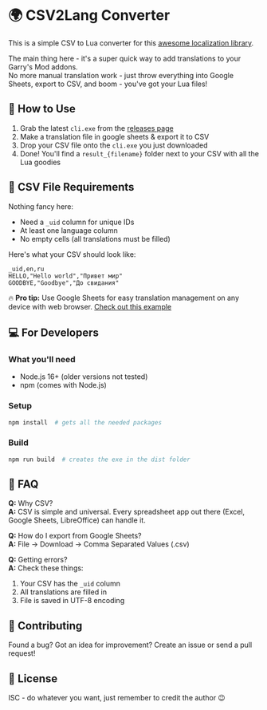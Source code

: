 # 🌍 CSV2Lang Converter

This is a simple CSV to Lua converter for this [awesome localization library](https://github.com/Be1zebub/Small-GLua-Things/blob/master/libs/lang.lua).

The main thing here - it's a super quick way to add translations to your Garry's Mod addons.  
No more manual translation work - just throw everything into Google Sheets, export to CSV, and boom - you've got your Lua files!

## 🚀 How to Use

1. Grab the latest `cli.exe` from the [releases page](https://github.com/Be1zebub/csv2lang/releases)
2. Make a translation file in google sheets & export it to CSV
3. Drop your CSV file onto the `cli.exe` you just downloaded
4. Done! You'll find a `result_{filename}` folder next to your CSV with all the Lua goodies

## 📝 CSV File Requirements

Nothing fancy here:

- Need a `_uid` column for unique IDs
- At least one language column
- No empty cells (all translations must be filled)

Here's what your CSV should look like:

```csv
_uid,en,ru
HELLO,"Hello world","Привет мир"
GOODBYE,"Goodbye","До свидания"
```

🔥 **Pro tip:** Use Google Sheets for easy translation management on any device with web browser. [Check out this example](https://docs.google.com/spreadsheets/d/116h6fBrIeBlMfUOVRkacwtrYKDhN-D8oBUROAhks7HE/)

## 💻 For Developers

### What you'll need

- Node.js 16+ (older versions not tested)
- npm (comes with Node.js)

### Setup

```bash
npm install  # gets all the needed packages
```

### Build

```bash
npm run build  # creates the exe in the dist folder
```

## 🤔 FAQ

**Q:** Why CSV?  
**A:** CSV is simple and universal. Every spreadsheet app out there (Excel, Google Sheets, LibreOffice) can handle it.

**Q:** How do I export from Google Sheets?  
**A:** File -> Download -> Comma Separated Values (.csv)

**Q:** Getting errors?  
**A:** Check these things:

1. Your CSV has the `_uid` column
2. All translations are filled in
3. File is saved in UTF-8 encoding

## 🤝 Contributing

Found a bug? Got an idea for improvement? Create an issue or send a pull request!

## 📜 License

ISC - do whatever you want, just remember to credit the author 😉
